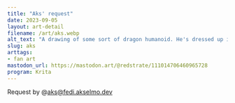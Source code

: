 ```yaml
---
title: "Aks' request"
date: 2023-09-05
layout: art-detail
filename: /art/aks.webp
alt_text: "A drawing of some sort of dragon humanoid. He's dressed up in some modern wear, and is breathing fire. Bowser, also a giant dragon turtle thing is running away in terror."
slug: aks
arttags:
- fan art
mastodon_url: https://mastodon.art/@redstrate/111014706460965728
program: Krita
---
```

Request by @aks@fedi.akselmo.dev
